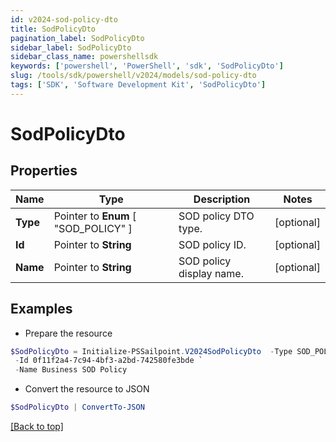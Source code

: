 ```yaml
---
id: v2024-sod-policy-dto
title: SodPolicyDto
pagination_label: SodPolicyDto
sidebar_label: SodPolicyDto
sidebar_class_name: powershellsdk
keywords: ['powershell', 'PowerShell', 'sdk', 'SodPolicyDto'] 
slug: /tools/sdk/powershell/v2024/models/sod-policy-dto
tags: ['SDK', 'Software Development Kit', 'SodPolicyDto']
---
```



# SodPolicyDto

## Properties

Name | Type | Description | Notes
------------ | ------------- | ------------- | -------------
**Type** |  Pointer to  **Enum** [  "SOD_POLICY" ] | SOD policy DTO type. | [optional] 
**Id** |  Pointer to **String** | SOD policy ID. | [optional] 
**Name** |  Pointer to **String** | SOD policy display name. | [optional] 

## Examples

- Prepare the resource
```powershell
$SodPolicyDto = Initialize-PSSailpoint.V2024SodPolicyDto  -Type SOD_POLICY `
 -Id 0f11f2a4-7c94-4bf3-a2bd-742580fe3bde `
 -Name Business SOD Policy
```

- Convert the resource to JSON
```powershell
$SodPolicyDto | ConvertTo-JSON
```


[[Back to top]](#) 

